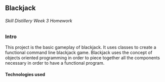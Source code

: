 ## Blackjack

###### Skill Distillery Week 3 Homework

### Intro

This project is the basic gameplay of blackjack.  It uses classes to create a functional command line blackjack game.  Blackjack uses the concept of objects oriented programming in order to piece together all the components necessary in order to have a functional program.  



#### Technologies used
